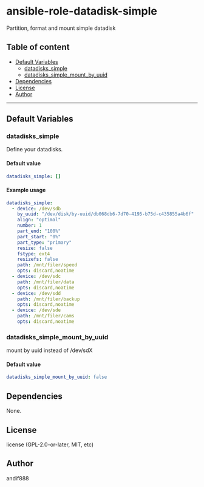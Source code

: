# ansible-role-datadisk-simple

Partition, format and mount simple datadisk

## Table of content

- [Default Variables](#default-variables)
  - [datadisks_simple](#datadisks_simple)
  - [datadisks_simple_mount_by_uuid](#datadisks_simple_mount_by_uuid)
- [Dependencies](#dependencies)
- [License](#license)
- [Author](#author)

---

## Default Variables

### datadisks_simple

Define your datadisks.

#### Default value

```YAML
datadisks_simple: []
```

#### Example usage

```YAML
datadisks_simple:
  - device: /dev/sdb
    by_uuid: "/dev/disk/by-uuid/db068db6-7d70-4195-b75d-c435855a4b6f"
    align: "optimal"
    number: 1
    part_end: "100%"
    part_start: "0%"
    part_type: "primary"
    resize: false
    fstype: ext4
    resizefs: false
    path: /mnt/filer/speed
    opts: discard,noatime
  - device: /dev/sdc
    path: /mnt/filer/data
    opts: discard,noatime
  - device: /dev/sdd
    path: /mnt/filer/backup
    opts: discard,noatime
  - device: /dev/sde
    path: /mnt/filer/cams
    opts: discard,noatime
```

### datadisks_simple_mount_by_uuid

mount by uuid instead of /dev/sdX

#### Default value

```YAML
datadisks_simple_mount_by_uuid: false
```



## Dependencies

None.

## License

license (GPL-2.0-or-later, MIT, etc)

## Author

andif888
